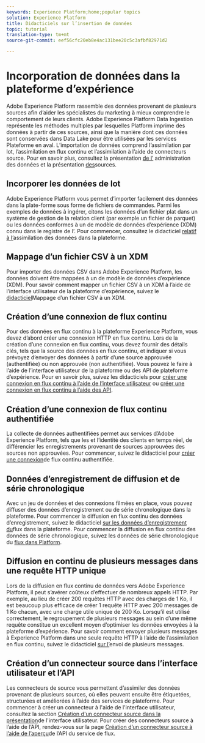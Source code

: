 ```yaml
---
keywords: Experience Platform;home;popular topics
solution: Experience Platform
title: Didacticiels sur l’insertion de données
topic: tutorial
translation-type: tm+mt
source-git-commit: eef56cfc20eb8e4ac131bee20c5c3afbf82971d2

---
```



# Incorporation de données dans la plateforme d’expérience

Adobe Experience Platform rassemble des données provenant de plusieurs sources afin d’aider les spécialistes du marketing à mieux comprendre le comportement de leurs clients. Adobe Experience Platform Data Ingestion représente les méthodes multiples par lesquelles Platform imprime des données à partir de ces sources, ainsi que la manière dont ces données sont conservées dans Data Lake pour être utilisées par les services Plateforme en aval. L’importation de données comprend l’assimilation par lot, l’assimilation en flux continu et l’assimilation à l’aide de connecteurs source. Pour en savoir plus, consultez la présentation [de l’](../ingestion/home.md) administration des données et la présentation [des](../source-connectors/home.md)sources.

## Incorporer les données de lot

Adobe Experience Platform vous permet d’importer facilement des données dans la plate-forme sous forme de fichiers de commandes. Parmi les exemples de données à ingérer, citons les données  d’un fichier plat dans un système de gestion de la relation client (par exemple un fichier de parquet) ou les données conformes à un de modèle de données d’expérience (XDM) connu dans le registre de l’. Pour commencer, consultez le didacticiel [relatif à l’](../ingestion/tutorials/ingest-batch-data.md)assimilation des données dans la plateforme.

## Mappage d’un fichier CSV à un XDM 

Pour importer des données CSV dans Adobe Experience Platform, les données doivent être mappées à un  de modèle de données d’expérience (XDM). Pour savoir comment mapper un fichier CSV à un XDM à l’aide de l’interface utilisateur de la plateforme d’expérience, suivez le [didacticiel](../ingestion/tutorials/map-a-csv-file.md)Mappage d’un fichier CSV à un XDM.

## Création d’une connexion de flux continu

Pour  des données en flux continu à la plateforme Experience Platform, vous devez d’abord créer une connexion HTTP en flux continu. Lors de la création d’une connexion en flux continu, vous devez fournir des détails clés, tels que la source des données en flux continu, et indiquer si vous prévoyez d’envoyer des données à partir d’une source approuvée (authentifiée) ou non approuvée (non authentifiée). Vous pouvez le faire à l’aide de l’interface utilisateur de la plateforme ou des API de plateforme d’expérience. Pour en savoir plus, suivez les didacticiels pour [créer une connexion en flux continu à l’aide de l’interface utilisateur](../ingestion/tutorials/create-streaming-connection-ui.md) ou [créer une connexion en flux continu à l’aide des API](../ingestion/tutorials/create-streaming-connection.md).

## Création d’une connexion de flux continu authentifiée

La collecte de données authentifiées permet aux services d’Adobe Experience Platform, tels que les  et l’identité des clients en temps réel, de différencier les enregistrements provenant de sources approuvées des sources non approuvées. Pour commencer, suivez le didacticiel pour [créer une connexion](../ingestion/tutorials/create-authenticated-streaming-connection.md)de flux continu authentifiée.

## Données d’enregistrement de diffusion et de série chronologique

Avec un jeu de données et des connexions filmées en place, vous pouvez diffuser des données d’enregistrement ou de série chronologique dans la plateforme. Pour commencer la diffusion en flux continu des données d’enregistrement, suivez le didacticiel [sur les données d’enregistrement du](../ingestion/tutorials/streaming-record-data.md)flux dans la plateforme. Pour commencer la diffusion en flux continu des données de série chronologique, suivez les données de série chronologique du [flux dans Platform](../ingestion/tutorials/streaming-time-series-data.md).

## Diffusion en continu de plusieurs messages dans une requête HTTP unique

Lors de la diffusion en flux continu de données vers Adobe Experience Platform, il peut s’avérer coûteux d’effectuer de nombreux appels HTTP. Par exemple, au lieu de créer 200 requêtes HTTP avec des charges de 1 Ko, il est beaucoup plus efficace de créer 1 requête HTTP avec 200 messages de 1 Ko chacun, avec une charge utile unique de 200 Ko. Lorsqu’il est utilisé correctement, le regroupement de plusieurs messages au sein d’une même requête constitue un excellent moyen d’optimiser les données envoyées à la plateforme d’expérience. Pour savoir comment envoyer plusieurs messages à Experience Platform dans une seule requête HTTP à l’aide de l’assimilation en flux continu, suivez le didacticiel [sur l’](../ingestion/tutorials/streaming-multiple-messages.md)envoi de plusieurs messages.

## Création d’un connecteur source dans l’interface utilisateur et l’API

Les connecteurs de source vous permettent d’assimiler des données provenant de plusieurs sources, où elles peuvent ensuite être étiquetées, structurées et améliorées à l’aide des services de plateforme. Pour commencer à créer un connecteur à l&#39;aide de l&#39;interface utilisateur, consultez la section [Création d&#39;un connecteur source dans la présentation](https://www.adobe.io/apis/experienceplatform/home/tutorials/sources-ui-tutorials.html#!api-specification/markdown/narrative/tutorials/sources_tutorial/ui/sources-ui-tutorial.md)de l&#39;interface utilisateur. Pour créer des connecteurs source à l’aide de l’API, rendez-vous sur la page [Création d’un connecteur source à l’aide de l’aperçu](https://www.adobe.io/apis/experienceplatform/home/tutorials/sources-api-tutorials.html#!api-specification/markdown/narrative/tutorials/sources_tutorial/api/sources-api-tutorial.md)de l’API du service de flux.

